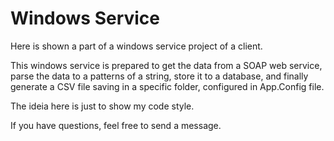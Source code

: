 # Windows Service

Here is shown a part of a windows service project of a client.

This windows service is prepared to get the data from a SOAP web service, parse the data to a patterns of a string, store it to a database, and finally generate a CSV file saving in a specific folder, configured in App.Config file.

The ideia here is just to show my code style.

If you have questions, feel free to send a message.
